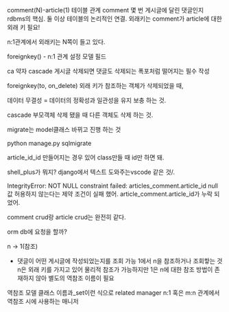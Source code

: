 comment(N)-article(1)
테이블 관계 
comment 몇 번 게시글에 달린 댓글인지 
rdbms의 핵심. 둘 이상 테이블의 논리적인 연결.
외래키는 comment가 article에 대한 외래 키 필요!


n:1관계에서 외래키는 N쪽이 들고 있다.

foreignkey() - n:1 관계 설정 모델 필드

ca 약자 cascade 게시글 삭제되면 댓글도 삭제되는 폭포처럼 떨어지는
필수 작성

foreignkey(to, on_delete)
외래 키가 참조하는 객체가 삭제되었을 때,

데이터 무결성 = 데이터의 정확성과 일관성을 유지 보충 하는 것.

cascade 부모객체 삭제 됐을 때 다른 객체도 삭제 하는 것.

migrate는 model클래스 바뀌고 진행 하는 것


python manage.py sqlmigrate

article_id_id 만들어지는 경우 있어 
class만들 때 id만 하면 돼.

shell_plus가 뭐지?
django에서 텍스트 도와주는vscode 같은 것/.

IntegrityError: NOT NULL constraint failed: articles_comment.article_id
null값 허용하지 않는다는 제약  조건이 실패 했어. article_comment.article_id가 누락 되었어.

comment crud랑 article crud는 완전히 같다.

orm db에 요청을 할까?

n -> 1(참조)
 - 댓글이 어떤 게시글에 작성되었는지를 조회 가능
 1에서 n을 참조하거나 조회핳는 것
n은 외래 키를 가지고 있어 물리적 참조가 가능하지만
1은 n에 대한 참조 방법이 존재하지 않아 별도의 역참조 이름이 필요

역참조 모델 클래스 이름과_set이런 식으로 
related manager 
n:1 혹은 m:n 관계에서 역참조 시에 사용하는 매니저
